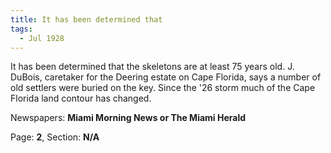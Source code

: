 ```yaml
---  
title: It has been determined that  
tags:  
  - Jul 1928  
---  
```

  
It has been determined that the skeletons are at least 75 years old. J. DuBois, caretaker for the Deering estate on Cape Florida, says a number of old settlers were buried on the key. Since the '26 storm much of the Cape Florida land contour has changed.  
  
Newspapers: **Miami Morning News or The Miami Herald**  
  
Page: **2**, Section: **N/A** 
